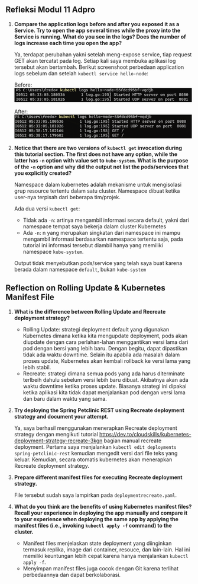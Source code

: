 ## Refleksi Modul 11 Adpro


1. **Compare the application logs before and after you exposed it as a Service. Try to open the app several times while the proxy into the Service is running. What do you see in the logs? Does the number of logs increase each time you open the app?**

    Ya, terdapat perubahan yakni setelah meng-expose service, tiap request GET akan tercatat pada log. Setiap kali saya membuka aplikasi log tersebut akan bertambah. Berikut screenshoot perbedaan application logs sebelum dan setelah `kubectl service hello-node`:
    
    Before:
    ![alt text](image.png)

    After:
    ![alt text](image-1.png)


2. **Notice that there are two versions of `kubectl get` invocation during this tutorial section. The first does not have any option, while the latter has `-n` option with value set to `kube-system`. What is the purpose of the `-n` option and why did the output not list the pods/services that you explicitly created?**

    Namespace dalam kubernetes adalah mekanisme untuk mengisolasi grup resource tertentu dalam satu cluster. Namespace dibuat ketika user-nya terpisah dari beberapa tim/projek.

    Ada dua versi `kubectl get`:
    - Tidak ada `-n`: artinya mengambil informasi secara default, yakni dari namespace tempat saya bekerja dalam cluster Kubernetes
    - Ada `-n`: n yang merupakan singkatan dari namespace ini mampu mengambil informasi berdasarkan namespace tertentu saja, pada tutorial ini informasi tersebut diambil hanya yang memiliki namespace `kube-system`.

    Output tidak menyebutkan pods/service yang telah saya buat karena berada dalam namespace `default`, bukan `kube-system`


## Reflection on Rolling Update & Kubernetes Manifest File

1. **What is the difference between Rolling Update and Recreate deployment strategy?**
    - Rolling Update: strategi deployment default yang digunakan Kubernetes dimana ketika kita mengupdate deployment, pods akan diupdate dengan cara perlahan-lahan menggantikan versi lama dari pod dengan bersi yang lebih baru. Dengan begitu, dapat dipastikan tidak ada waktu downtime. Selain itu apabila ada masalah dalam proses update, Kubernetes akan kembali rollback ke versi lama yang lebih stabil.
    - Recreate: strategi dimana semua pods yang ada harus diterminate terlbeih dahulu sebelum versi lebih baru dibuat. Akibatnya akan ada waktu downtime ketika proses update. Biasanya strategi ini dipakai ketika aplikasi kita tidak dapat menjalankan pod dengan versi lama dan baru dalam waktu yang sama.

2. **Try deploying the Spring Petclinic REST using Recreate deployment strategy and document your attempt.**

    Ya, saya berhasil menggunakan menerapkan Recreate deployment strategy dengan mengikuti tutorial https://dev.to/cloudskills/kubernetes-deployment-strategy-recreate-3kgn bagian manual recreate deployment. Pertama saya menjalankan `kubectl edit deployments spring-petclinic-rest` kemudian mengedit versi dari file teks yang keluar. Kemudian, secara otomatis kubernetes akan menerapkan Recreate deployment strategy.

3. **Prepare different manifest files for executing Recreate deployment strategy.**
    
    File tersebut sudah saya lampirkan pada `deploymentrecreate.yaml`.

4. **What do you think are the benefits of using Kubernetes manifest files? Recall your experience in deploying the app manually and compare it to your experience when deploying the same app by applying the manifest files (i.e., invoking `kubectl apply -f` command) to the cluster.**
    - Manifest files menjelaskan state deployment yang diinginkan termasuk replika, image dari container, resouce, dan lain-lain. Hal ini memiliki keuntungan lebih cepat karena hanya menjalankan `kubectl apply -f`.
    - Menyimpan manifest files juga cocok dengan Git karena terlihat perbedaannya dan dapat berkolaborasi.
